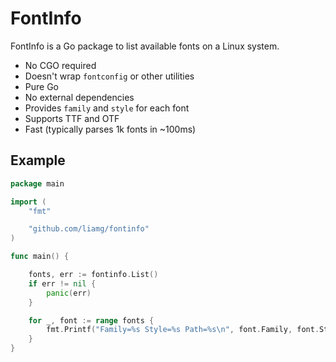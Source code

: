 # FontInfo

FontInfo is a Go package to list available fonts on a Linux system.

- No CGO required
- Doesn't wrap `fontconfig` or other utilities
- Pure Go
- No external dependencies
- Provides `family` and `style` for each font
- Supports TTF and OTF
- Fast (typically parses 1k fonts in ~100ms)

## Example

```go
package main

import (
	"fmt"

	"github.com/liamg/fontinfo"
)

func main() {

	fonts, err := fontinfo.List()
	if err != nil {
		panic(err)
	}

	for _, font := range fonts {
		fmt.Printf("Family=%s Style=%s Path=%s\n", font.Family, font.Style, font.Path)
	}
}

```